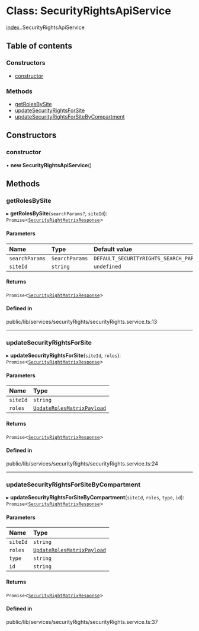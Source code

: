 # Class: SecurityRightsApiService

[index](../wiki/index).[<internal>](../wiki/index.%3Cinternal%3E).SecurityRightsApiService

## Table of contents

### Constructors

- [constructor](../wiki/index.%3Cinternal%3E.SecurityRightsApiService#constructor)

### Methods

- [getRolesBySite](../wiki/index.%3Cinternal%3E.SecurityRightsApiService#getrolesbysite)
- [updateSecurityRightsForSite](../wiki/index.%3Cinternal%3E.SecurityRightsApiService#updatesecurityrightsforsite)
- [updateSecurityRightsForSiteByCompartment](../wiki/index.%3Cinternal%3E.SecurityRightsApiService#updatesecurityrightsforsitebycompartment)

## Constructors

### constructor

• **new SecurityRightsApiService**()

## Methods

### getRolesBySite

▸ **getRolesBySite**(`searchParams?`, `siteId`): `Promise`<[`SecurityRightMatrixResponse`](../wiki/index.%3Cinternal%3E.SecurityRightMatrixResponse)\>

#### Parameters

| Name | Type | Default value |
| :------ | :------ | :------ |
| `searchParams` | `SearchParams` | `DEFAULT_SECURITYRIGHTS_SEARCH_PARAMS` |
| `siteId` | `string` | `undefined` |

#### Returns

`Promise`<[`SecurityRightMatrixResponse`](../wiki/index.%3Cinternal%3E.SecurityRightMatrixResponse)\>

#### Defined in

public/lib/services/securityRights/securityRights.service.ts:13

___

### updateSecurityRightsForSite

▸ **updateSecurityRightsForSite**(`siteId`, `roles`): `Promise`<[`SecurityRightMatrixResponse`](../wiki/index.%3Cinternal%3E.SecurityRightMatrixResponse)\>

#### Parameters

| Name | Type |
| :------ | :------ |
| `siteId` | `string` |
| `roles` | [`UpdateRolesMatrixPayload`](../wiki/index.%3Cinternal%3E#updaterolesmatrixpayload) |

#### Returns

`Promise`<[`SecurityRightMatrixResponse`](../wiki/index.%3Cinternal%3E.SecurityRightMatrixResponse)\>

#### Defined in

public/lib/services/securityRights/securityRights.service.ts:24

___

### updateSecurityRightsForSiteByCompartment

▸ **updateSecurityRightsForSiteByCompartment**(`siteId`, `roles`, `type`, `id`): `Promise`<[`SecurityRightMatrixResponse`](../wiki/index.%3Cinternal%3E.SecurityRightMatrixResponse)\>

#### Parameters

| Name | Type |
| :------ | :------ |
| `siteId` | `string` |
| `roles` | [`UpdateRolesMatrixPayload`](../wiki/index.%3Cinternal%3E#updaterolesmatrixpayload) |
| `type` | `string` |
| `id` | `string` |

#### Returns

`Promise`<[`SecurityRightMatrixResponse`](../wiki/index.%3Cinternal%3E.SecurityRightMatrixResponse)\>

#### Defined in

public/lib/services/securityRights/securityRights.service.ts:37
